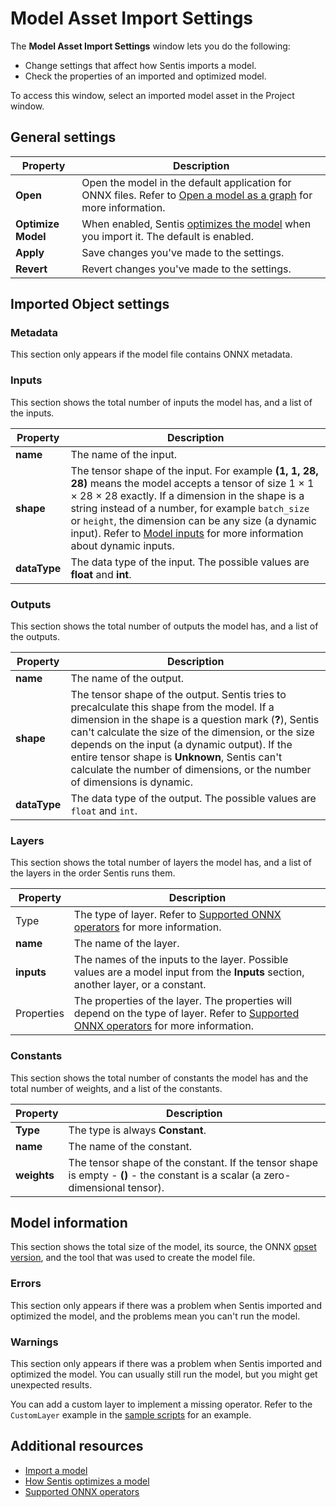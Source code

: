# Model Asset Import Settings

The **Model Asset Import Settings** window lets you do the following:

- Change settings that affect how Sentis imports a model.
- Check the properties of an imported and optimized model.

To access this window, select an imported model asset in the Project window.

## General settings

|Property|Description|
|-|-|
|**Open**|Open the model in the default application for ONNX files. Refer to [Open a model as a graph](inspect-a-model.md#open-a-model-as-a-graph) for more information.|
|**Optimize Model**|When enabled, Sentis [optimizes the model](models-concept.md#how-sentis-optimizes-a-model) when you import it. The default is enabled.|
|**Apply**|Save changes you've made to the settings.|
|**Revert**|Revert changes you've made to the settings.|

## Imported Object settings

### Metadata

This section only appears if the model file contains ONNX metadata.

### Inputs

This section shows the total number of inputs the model has, and a list of the inputs.

|Property|Description|
|-|-|
|**name**|The name of the input.|
|**shape**|The tensor shape of the input. For example **(1, 1, 28, 28)** means the model accepts a tensor of size 1 × 1 × 28 × 28 exactly. If a dimension in the shape is a string instead of a number, for example `batch_size` or `height`, the dimension can be any size (a dynamic input). Refer to [Model inputs](models-concept.md#model-inputs) for more information about dynamic inputs. |
|**dataType**|The data type of the input. The possible values are **float** and **int**.|

### Outputs

This section shows the total number of outputs the model has, and a list of the outputs.

|Property|Description|
|-|-|
|**name**|The name of the output.|
|**shape**|The tensor shape of the output. Sentis tries to precalculate this shape from the model. If a dimension in the shape is a question mark (**?**), Sentis can't calculate the size of the dimension, or the size depends on the input (a dynamic output). If the entire tensor shape is **Unknown**, Sentis can't calculate the number of dimensions, or the number of dimensions is dynamic. |
|**dataType**|The data type of the output. The possible values are `float` and `int`.|

### Layers

This section shows the total number of layers the model has, and a list of the layers in the order Sentis runs them.

|Property|Description|
|-|-|
|Type|The type of layer. Refer to [Supported ONNX operators](supported-operators.md) for more information.|
|**name**|The name of the layer.|
|**inputs**|The names of the inputs to the layer. Possible values are a model input from the **Inputs** section, another layer, or a constant.|
|Properties|The properties of the layer. The properties will depend on the type of layer. Refer to [Supported ONNX operators](supported-operators.md) for more information.|

### Constants

This section shows the total number of constants the model has and the total number of weights, and a list of the constants.

|Property|Description|
|-|-|
|**Type**|The type is always **Constant**.|
|**name**|The name of the constant.|
|**weights**|The tensor shape of the constant. If the tensor shape is empty - **()** - the constant is a scalar (a zero-dimensional tensor).|

## Model information

This section shows the total size of the model, its source, the ONNX [opset version](https://github.com/onnx/onnx/blob/main/docs/Versioning.md#released-versions), and the tool that was used to create the model file.

### Errors

This section only appears if there was a problem when Sentis imported and optimized the model, and the problems mean you can't run the model.

### Warnings

This section only appears if there was a problem when Sentis imported and optimized the model. You can usually still run the model, but you might get unexpected results.

You can add a custom layer to implement a missing operator. Refer to the `CustomLayer` example in the [sample scripts](package-samples.md) for an example.

## Additional resources

- [Import a model](import-a-model.md)
- [How Sentis optimizes a model](models-concept.md#how-sentis-optimizes-a-model)
- [Supported ONNX operators](supported-operators.md)


